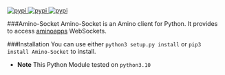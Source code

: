 [
![pypi](https://img.shields.io/badge/Amino_Sockets-Examples-orange)
](https://pypi.org/project/Amino-Socket/Examples)
[
![pypi](https://img.shields.io/badge/Amino--Socket%20build%20and%20test-passing-brightgreen?logo=github&labelColor=black)
](https://github.com/Hanamixp/Amino-Socket)
[
![pypi](https://img.shields.io/badge/pypi-v1.0.0-blue)
](https://pypi.org/project/Amino-Socket/)


###Amino-Socket 
Amino-Socket is an Amino client for Python. It provides to access [aminoapps](https://aminoapps.com) WebSockets.

###Installation
You can use either `python3 setup.py install` or `pip3 install Amino-Socket` to install.

- **Note** This Python Module tested on `python3.10`

